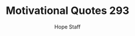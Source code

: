 ---
image: /assets/img/mq/mq_293_anderson.png
title: Motivational Quotes 293
categories:
  - Motivational Quotes
author: Hope Staff
notes: Motivational Quotes 293
embed: >-
  EMBED_GOES_HERE
transcript: >-
  SOME LINES OF TEXT START HERE
---